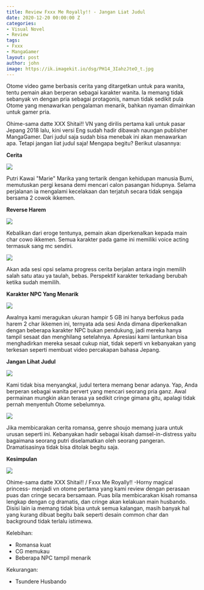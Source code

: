 ```yaml
---
title: Review Fxxx Me Royally!! - Jangan Liat Judul
date: 2020-12-20 00:00:00 Z
categories:
- Visual Novel
- Review
tags:
- Fxxx
- MangaGamer
layout: post
author: john
image: https://ik.imagekit.io/dsg/PH14_3IahzJteO_t.jpg
---
```


Otome video game berbasis cerita yang ditargetkan untuk para wanita, tentu pemain akan berperan sebagai karakter wanita. Ia memang tidak sebanyak vn dengan pria sebagai protagonis, namun tidak sedikit pula Otome yang menawarkan pengalaman menarik, bahkan nyaman dimainkan untuk gamer pria.

Ohime-sama datte XXX Shitai!! VN yang dirilis pertama kali untuk pasar Jepang 2018 lalu, kini versi Eng sudah hadir dibawah naungan publisher MangaGamer. Dari judul saja sudah bisa menebak ini akan menawarkan apa. Tetapi jangan liat judul saja! Mengapa begitu? Berikut ulasannya:

**Cerita**

![](https://ik.imagekit.io/dsg/PH1_qkt5qDiBFpC.jpg)

Putri Kawai "Marie" Marika yang tertarik dengan kehidupan manusia Bumi, memutuskan pergi kesana demi mencari calon pasangan hidupnya. Selama perjalanan ia mengalami kecelakaan dan terjatuh secara tidak sengaja bersama 2 cowok ikkemen.

**Reverse Harem**

![](https://ik.imagekit.io/dsg/PH4_PROkokIQq.jpg)

Kebalikan dari eroge tentunya, pemain akan diperkenalkan kepada main char cowo ikkemen. Semua karakter pada game ini memiliki voice acting termasuk sang mc sendiri.

![](https://ik.imagekit.io/dsg/PH7_rXPiTOSNHuj.jpg)

Akan ada sesi opsi selama progress cerita berjalan antara ingin memilih salah satu atau ya taulah, bebas. Perspektif karakter terkadang berubah ketika sudah memilih.

**Karakter NPC Yang Menarik**

![](https://ik.imagekit.io/dsg/PH15_r0WoGwIju5q.jpg)

Awalnya kami meragukan ukuran hampir 5 GB ini hanya berfokus pada harem 2 char ikkemen ini, ternyata ada sesi Anda dimana diperkenalkan dengan beberapa karakter NPC bukan pendukung, jadi mereka hanya tampil sesaat dan menghilang setelahnya. Apresiasi kami lantunkan bisa menghadirkan mereka sesaat cukup niat, tidak seperti vn kebanyakan yang terkesan seperti membuat video percakapan bahasa Jepang.

**Jangan Lihat Judul**

![](https://ik.imagekit.io/dsg/PH11_cuooX9Hle-MU.jpg)

Kami tidak bisa menyangkal, judul tertera memang benar adanya. Yap, Anda berperan sebagai wanita pervert yang mencari seorang pria ganz. Awal permainan mungkin akan terasa ya sedikit cringe gimana gitu, apalagi tidak pernah menyentuh Otome sebelumnya.

![](https://ik.imagekit.io/dsg/PH16_CWlZpB5Eadu.jpg)

Jika membicarakan cerita romansa, genre shoujo memang juara untuk urusan seperti ini. Kebanyakan hadir sebagai kisah damsel-in-distress yaitu bagaimana seorang putri diselamatkan oleh seorang pangeran. Dramatisasinya tidak bisa ditolak begitu saja.

**Kesimpulan**

![](https://ik.imagekit.io/dsg/PH17_ZLqrGXAS1.jpg)

Ohime-sama datte XXX Shitai!! / Fxxx Me Royally!! -Horny magical princess- menjadi vn otome pertama yang kami review dengan perasaan puas dan cringe secara bersamaan. Puas bila membicarakan kisah romansa lengkap dengan cg dramatis, dan cringe akan kelakuan main husbando. Disisi lain ia memang tidak bisa untuk semua kalangan, masih banyak hal yang kurang dibuat begitu baik seperti desain common char dan background tidak terlalu istimewa.

Kelebihan:

* Romansa kuat
* CG memukau
* Beberapa NPC tampil menarik

Kekurangan:

* Tsundere Husbando